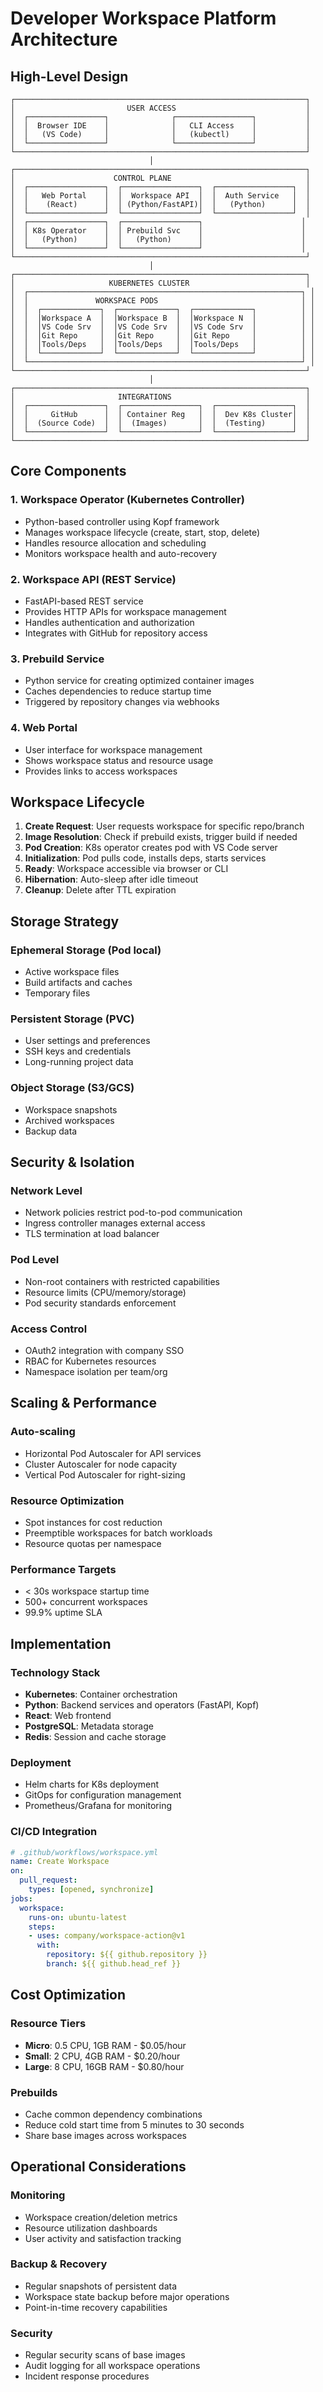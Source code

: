 # Developer Workspace Platform Architecture

## High-Level Design

```
┌─────────────────────────────────────────────────────────────────┐
│                         USER ACCESS                             │
│  ┌─────────────────┐              ┌─────────────────┐           │
│  │  Browser IDE    │              │   CLI Access    │           │
│  │   (VS Code)     │              │   (kubectl)     │           │
│  └─────────────────┘              └─────────────────┘           │
└─────────────────────────────────────────────────────────────────┘
                               │
┌─────────────────────────────────────────────────────────────────┐
│                      CONTROL PLANE                              │
│  ┌─────────────────┐  ┌─────────────────┐  ┌─────────────────┐  │
│  │   Web Portal    │  │  Workspace API  │  │  Auth Service   │  │
│  │    (React)      │  │ (Python/FastAPI)│  │   (Python)      │  │
│  └─────────────────┘  └─────────────────┘  └─────────────────┘  │
│  ┌─────────────────┐  ┌─────────────────┐                      │
│  │ K8s Operator    │  │ Prebuild Svc    │                      │
│  │   (Python)      │  │   (Python)      │                      │
│  └─────────────────┘  └─────────────────┘                      │
└─────────────────────────────────────────────────────────────────┘
                               │
┌─────────────────────────────────────────────────────────────────┐
│                     KUBERNETES CLUSTER                          │
│  ┌─────────────────────────────────────────────────────────────┐ │
│  │               WORKSPACE PODS                                │ │
│  │  ┌─────────────┐  ┌─────────────┐  ┌─────────────┐          │ │
│  │  │Workspace A  │  │Workspace B  │  │Workspace N  │          │ │
│  │  │VS Code Srv  │  │VS Code Srv  │  │VS Code Srv  │          │ │
│  │  │Git Repo     │  │Git Repo     │  │Git Repo     │          │ │
│  │  │Tools/Deps   │  │Tools/Deps   │  │Tools/Deps   │          │ │
│  │  └─────────────┘  └─────────────┘  └─────────────┘          │ │
│  └─────────────────────────────────────────────────────────────┘ │
└─────────────────────────────────────────────────────────────────┘
                               │
┌─────────────────────────────────────────────────────────────────┐
│                       INTEGRATIONS                              │
│  ┌─────────────────┐  ┌─────────────────┐  ┌─────────────────┐  │
│  │     GitHub      │  │ Container Reg   │  │  Dev K8s Cluster│  │
│  │  (Source Code)  │  │  (Images)       │  │  (Testing)      │  │
│  └─────────────────┘  └─────────────────┘  └─────────────────┘  │
└─────────────────────────────────────────────────────────────────┘
```

## Core Components

### 1. Workspace Operator (Kubernetes Controller)
- Python-based controller using Kopf framework
- Manages workspace lifecycle (create, start, stop, delete)
- Handles resource allocation and scheduling
- Monitors workspace health and auto-recovery

### 2. Workspace API (REST Service)
- FastAPI-based REST service
- Provides HTTP APIs for workspace management
- Handles authentication and authorization
- Integrates with GitHub for repository access

### 3. Prebuild Service
- Python service for creating optimized container images
- Caches dependencies to reduce startup time
- Triggered by repository changes via webhooks

### 4. Web Portal
- User interface for workspace management
- Shows workspace status and resource usage
- Provides links to access workspaces

## Workspace Lifecycle

1. **Create Request**: User requests workspace for specific repo/branch
2. **Image Resolution**: Check if prebuild exists, trigger build if needed
3. **Pod Creation**: K8s operator creates pod with VS Code server
4. **Initialization**: Pod pulls code, installs deps, starts services
5. **Ready**: Workspace accessible via browser or CLI
6. **Hibernation**: Auto-sleep after idle timeout
7. **Cleanup**: Delete after TTL expiration

## Storage Strategy

### Ephemeral Storage (Pod local)
- Active workspace files
- Build artifacts and caches
- Temporary files

### Persistent Storage (PVC)
- User settings and preferences
- SSH keys and credentials
- Long-running project data

### Object Storage (S3/GCS)
- Workspace snapshots
- Archived workspaces
- Backup data

## Security & Isolation

### Network Level
- Network policies restrict pod-to-pod communication
- Ingress controller manages external access
- TLS termination at load balancer

### Pod Level
- Non-root containers with restricted capabilities
- Resource limits (CPU/memory/storage)
- Pod security standards enforcement

### Access Control
- OAuth2 integration with company SSO
- RBAC for Kubernetes resources
- Namespace isolation per team/org

## Scaling & Performance

### Auto-scaling
- Horizontal Pod Autoscaler for API services
- Cluster Autoscaler for node capacity
- Vertical Pod Autoscaler for right-sizing

### Resource Optimization
- Spot instances for cost reduction
- Preemptible workspaces for batch workloads
- Resource quotas per namespace

### Performance Targets
- < 30s workspace startup time
- 500+ concurrent workspaces
- 99.9% uptime SLA

## Implementation

### Technology Stack
- **Kubernetes**: Container orchestration
- **Python**: Backend services and operators (FastAPI, Kopf)
- **React**: Web frontend
- **PostgreSQL**: Metadata storage
- **Redis**: Session and cache storage

### Deployment
- Helm charts for K8s deployment
- GitOps for configuration management
- Prometheus/Grafana for monitoring

### CI/CD Integration
```yaml
# .github/workflows/workspace.yml
name: Create Workspace
on:
  pull_request:
    types: [opened, synchronize]
jobs:
  workspace:
    runs-on: ubuntu-latest
    steps:
    - uses: company/workspace-action@v1
      with:
        repository: ${{ github.repository }}
        branch: ${{ github.head_ref }}
```

## Cost Optimization

### Resource Tiers
- **Micro**: 0.5 CPU, 1GB RAM - $0.05/hour
- **Small**: 2 CPU, 4GB RAM - $0.20/hour  
- **Large**: 8 CPU, 16GB RAM - $0.80/hour

### Prebuilds
- Cache common dependency combinations
- Reduce cold start time from 5 minutes to 30 seconds
- Share base images across workspaces

## Operational Considerations

### Monitoring
- Workspace creation/deletion metrics
- Resource utilization dashboards
- User activity and satisfaction tracking

### Backup & Recovery
- Regular snapshots of persistent data
- Workspace state backup before major operations
- Point-in-time recovery capabilities

### Security
- Regular security scans of base images
- Audit logging for all workspace operations
- Incident response procedures

